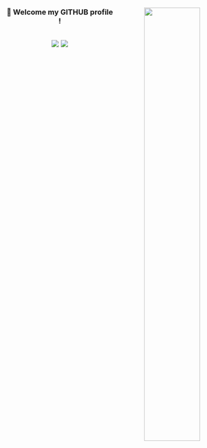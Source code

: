 <div align="center">

<img align="right" width="50%" src="https://github-readme-stats.vercel.app/api?username=Soong-moo&show_icons=true&hide="/>
  
### 🐳 Welcome my GITHUB  profile !

<a href="https://github.com/Soong-moo"><img src="https://hits.seeyoufarm.com/api/count/incr/badge.svg?url=https%3A%2F%2Fgithub.com%2FSoong-moo&count_bg=%2389A7EE&title_bg=%23000000&icon=github.svg&icon_color=%23E7E7E7&title=Github&edge_flat=false"/></a>
<a href="https://solved.ac/blueday0214"><img src="http://mazassumnida.wtf/api/mini/generate_badge?boj=blueday0214"/></a>
---
